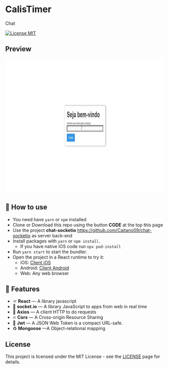 # CalisTimer

<p>
  Chat</p>
  <!-- iOS -->
  <a href="https://opensource.org/licenses/MIT">
    <img src="https://img.shields.io/badge/License-MIT-blue.svg" alt="License MIT">
  </a>
</p>

## Preview
<div>
  <img src="public/Untitled.gif" alt="demo" height="425"><br/>
</div>

## 🚀 How to use

- You need have `yarn` or `npm` installed
- Clone or Download this repo using the button <b>CODE</b> at the top this page <br>
- Use the project <b>chat-socketio</b> https://github.com/Caitano09/chat-socketio as server back-end
- Install packages with `yarn` or `npm install`.
  - If you have native iOS code run `npx pod-install`
- Run `yarn start` to start the bundler.
- Open the project in a React runtime to try it:
  - iOS: [Client iOS](https://itunes.apple.com/app/apple-store/id982107779)
  - Android: [Client Android](https://play.google.com/store/apps/details?id=host.exp.exponent&referrer=blankexample)
  - Web: Any web browser

## 📝 Features

- ⚛️ **React** — A library javascript
- 📱 **socket.io** — A library JavaScript to apps from web in real time
- 📄 **Axios** — A client HTTP to do requests
- 🔥 **Cors** — A Cross-origin Resource Sharing
- 📌 **Jwt** — A JSON Web Token is a compact URL-safe.
- ♻️ **Mongoose** —A Object-relational mapping

## License

This project is licensed under the MIT License - see the [LICENSE](https://opensource.org/licenses/MIT) page for details.
